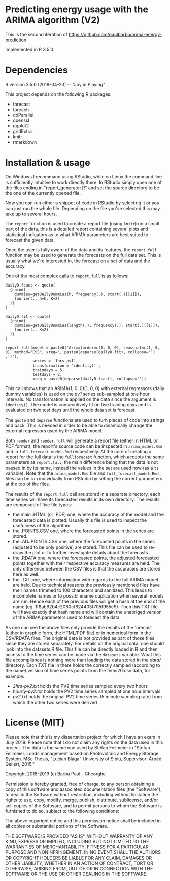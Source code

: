Predicting energy usage with the ARIMA algorithm (V2)
=====================================================
This is the second iteration of https://github.com/paulbarbu/arima-energy-prediction

Implemented in R 3.5.0.

Dependencies
============
R version 3.5.0 (2018-04-23) -- "Joy in Playing"

This project depends on the following R packages:

* forecast
* foreach
* doParallel
* openssl
* ggplot2
* gridExtra
* knitr
* rmarkdown

Installation & usage
====================
On Windows I recommand using RStudio, while on Linux the command line is sufficiently intuitive to work directly there.
In RStudio simply open one of the files ending in "report_generator.R" and set the source directory to be the one of the currently opened file.

Now you can run either a snippet of code in RStudio by selecting it or you can just run the whole file.
Depending on the file you've selected this may take up to several hours.

The `report` function is used to create a report file (using `knitr`) on a small part of the data, this is a detailed
report containing several plots and statistical indicators as to what ARIMA parameters are best suited to forecast the given data.

Once the user is fully aware of the data and its features, the `report.full` function may be used to generate the forecasts on the full data set.
This is usually what we're interested in, the forecast on a set of data and the accuracy.

One of the most complex calls to `report.full` is as follows:
```
dailyD.fcast <- quote(
  {cbind(
    dummies=getDailyDummies(h, frequency(.), start(.)[[1]]),
    fourier(., h=h, K=2)
  )}
)

dailyD.fit <- quote(
  {cbind(
    dummies=getDailyDummies(length(.), frequency(.), start(.)[[1]]),
    fourier(., K=2)
  )}
)

report.full(model = paste0('Arima(order=c(1, 0, 0), seasonal=c(1, 0, 0), method="CSS", xreg=', paste0(deparse(dailyD.fit), collapse='') ,')'),
            series = '1hrs pv1',
            transformation = 'identity()',
            traindays = 5,
            testdays = 2,
            xreg = paste0(deparse(dailyD.fcast), collapse=''))
```

This call shows that an ARIMA(1, 0, 0)(1, 0, 0) with external regressors (daily dummy variables) is used on the _pv1_ series sub-sampled at one hour intervals.
No transformation is applied on the data since the argument is `identity()`.
The model is consecutively fit on five training days and is evaluated on two test days until the whole data set is forecast.

The `quote` and `deparse` functions are used to turn pieces of code into strings and back.
This is needed in order to be able to dinamically change the external regressors used by the ARIMA model.

Both `render` and `render.full` will generate a report file (either in HTML or PDF format), the report's source code can be inspected in `arima_model.Rmd` and in `full_forecast_model.Rmd` respectively.
At the core of creating a report for the full data is the `fullforecast` function, which accepts the same parameters as `report.full`,
the main difference being that the data is not passed in by its name, instead the values in the set are used now (as a `ts` variable).
Note that the `arima_model.Rmd` file and `full_forecast_model.Rmd` files can be run individually from RStudio by setting the correct parameters at the top of the files.

The results of the `report.full` call are stored in a separate directory, each time series will have its forecasted results in its own directory.
The results are composed of five file types:
 * the main .HTML (or .PDF) one, where the accuracy of the model and the forecasted data is plotted.
	Usually this file is used to inspect the usefulness of the algorithm.
 * the .POINTS.CSV one, where the forecasted points in the series are stored.
 * the .ADJPOINTS.CSV one, where the forecasted points in the series (adjusted to be only positive) are stored.
	This file can be used to re-draw the plot or to further investigate details about the forecasts.
 * the .RDATA one, where the forecasted points, the adjusted forecasted points together with their respective accuracy measures are held.
	The only difference between the CSV files is that the accuracies are stored here as well.
 * the .TXT one, where information with regards to the full ARIMA model are held.
	Due to technical reasons the previously mentioned files have their names trimmed to 100 characters and sanitized.
	This leads to incomplete names or to possibl ename duplication when several models are run.
	Hence each of the previous files will get a hash at the end of the name (eg. 1f8ab92b4c2080cf824405f705f955e9).
	Then this TXT file will have exactly that hash name and will contain the unabriged version of the ARIMA parameters used to forecast the data.
	
As one can see the above files only provide the results of the forecast (either in graphic form, the HTML/PDF file) or in numerical form in the CSV/RDATA files.
The original data is not provided as part of those files since they are stored separately.
For details on the original data, one should look into the datasets.R file.
This file can be directly loaded in R and then access to the time series can be made via the `datasets` variable.
What this file accomplishes is nothing more than loading the data stored in the *data/* directory.
Each TXT file in there holds the correctly sampled (according to the name) version of time series points from the fems20.csv data, for example:
 * *2hrs-pv2.txt* holds the PV2 time series sampled every two hours 
 * *hourly-pv2.txt* holds the PV2 time series sampled at one hour intervals
 * *pv2.txt* holds the original PV2 time series (5 minute sampling rate) from which the other two series were derived
 
License (MIT)
=============
Please note that this is my dissertation project for which I have an exam in July 2019.
Please note that I do not claim any rights on the data used in this project.
The data is the same one used by Stefan Feilmeier in "Stefan Feilmeier. Loads management based on Photovoltaic and Energy Storage System.
MSc Thesis, "Lucian Blaga" University of Sibiu, Supervisor: Árpád Gellért, 2015."

Copyright 2018-2019 (c) Barbu Paul - Gheorghe

Permission is hereby granted, free of charge, to any person obtaining a copy of this software and associated documentation files (the "Software"), to deal in the Software without restriction, including without limitation the rights to use, copy, modify, merge, publish, distribute, sublicense, and/or sell copies of the Software, and to permit persons to whom the Software is furnished to do so, subject to the following conditions:

The above copyright notice and this permission notice shall be included in all copies or substantial portions of the Software.

THE SOFTWARE IS PROVIDED "AS IS", WITHOUT WARRANTY OF ANY KIND, EXPRESS OR IMPLIED, INCLUDING BUT NOT LIMITED TO THE WARRANTIES OF MERCHANTABILITY, FITNESS FOR A PARTICULAR PURPOSE AND NONINFRINGEMENT. IN NO EVENT SHALL THE AUTHORS OR COPYRIGHT HOLDERS BE LIABLE FOR ANY CLAIM, DAMAGES OR OTHER LIABILITY, WHETHER IN AN ACTION OF CONTRACT, TORT OR OTHERWISE, ARISING FROM, OUT OF OR IN CONNECTION WITH THE SOFTWARE OR THE USE OR OTHER DEALINGS IN THE SOFTWARE.

